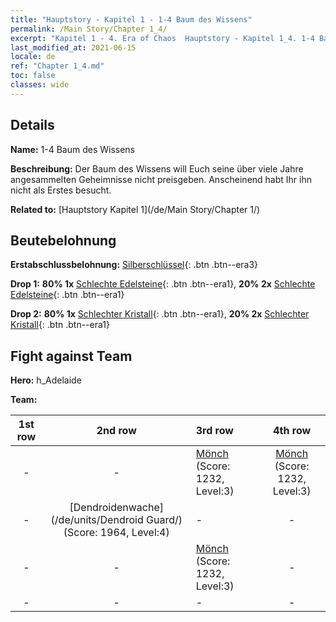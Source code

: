 ```yaml
---
title: "Hauptstory - Kapitel 1 - 1-4 Baum des Wissens"
permalink: /Main Story/Chapter 1_4/
excerpt: "Kapitel 1 - 4. Era of Chaos  Hauptstory - Kapitel 1_4. 1-4 Baum des Wissens"
last_modified_at: 2021-06-15
locale: de
ref: "Chapter 1_4.md"
toc: false
classes: wide
---
```


## Details

 **Name:** 1-4 Baum des Wissens

 **Beschreibung:** Der Baum des Wissens will Euch seine über viele Jahre angesammelten Geheimnisse nicht preisgeben. Anscheinend habt Ihr ihn nicht als Erstes besucht.

 **Related to:** [Hauptstory Kapitel 1](/de/Main Story/Chapter 1/)

## Beutebelohnung

 **Erstabschlussbelohnung:** [Silberschlüssel](/ItemsDE/con_693/){: .btn .btn--era3}

 **Drop 1:** **80% 1x** [Schlechte Edelsteine](/ItemsDE/mat_4/){: .btn .btn--era1}, **20% 2x** [Schlechte Edelsteine](/ItemsDE/mat_4/){: .btn .btn--era1}

 **Drop 2:** **80% 1x** [Schlechter Kristall](/ItemsDE/mat_5/){: .btn .btn--era1}, **20% 2x** [Schlechter Kristall](/ItemsDE/mat_5/){: .btn .btn--era1}


## Fight against Team
 **Hero:** h_Adelaide

 **Team:**


  | 1st row | 2nd row | 3rd row | 4th row |
  |:----:|:----:|:----|:----:|
  | - | - | [Mönch](/de/units/Monk/) (Score: 1232, Level:3)  | [Mönch](/de/units/Monk/) (Score: 1232, Level:3)  |
  | - | [Dendroidenwache](/de/units/Dendroid Guard/) (Score: 1964, Level:4)  | - | - |
  | - | - | [Mönch](/de/units/Monk/) (Score: 1232, Level:3)  | - |
  | - | - | - | - |


